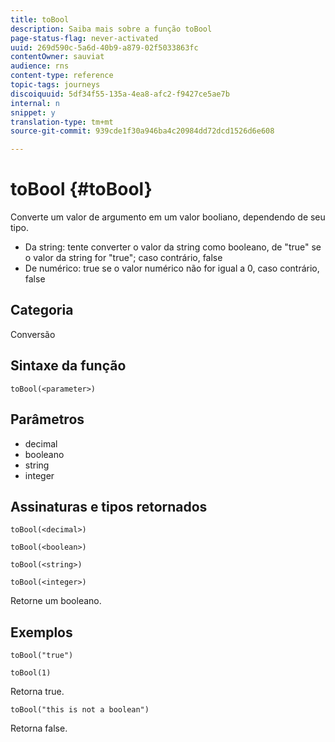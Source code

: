 ```yaml
---
title: toBool
description: Saiba mais sobre a função toBool
page-status-flag: never-activated
uuid: 269d590c-5a6d-40b9-a879-02f5033863fc
contentOwner: sauviat
audience: rns
content-type: reference
topic-tags: journeys
discoiquuid: 5df34f55-135a-4ea8-afc2-f9427ce5ae7b
internal: n
snippet: y
translation-type: tm+mt
source-git-commit: 939cde1f30a946ba4c20984dd72dcd1526d6e608

---
```



# toBool {#toBool}

Converte um valor de argumento em um valor booliano, dependendo de seu tipo.

* Da string: tente converter o valor da string como booleano, de &quot;true&quot; se o valor da string for &quot;true&quot;; caso contrário, false
* De numérico: true se o valor numérico não for igual a 0, caso contrário, false

## Categoria

Conversão

## Sintaxe da função

`toBool(<parameter>)`

## Parâmetros

* decimal
* booleano
* string
* integer

## Assinaturas e tipos retornados

`toBool(<decimal>)`

`toBool(<boolean>)`

`toBool(<string>)`

`toBool(<integer>)`

Retorne um booleano.

## Exemplos

`toBool("true")`

`toBool(1)`

Retorna true.

`toBool("this is not a boolean")`

Retorna false.
